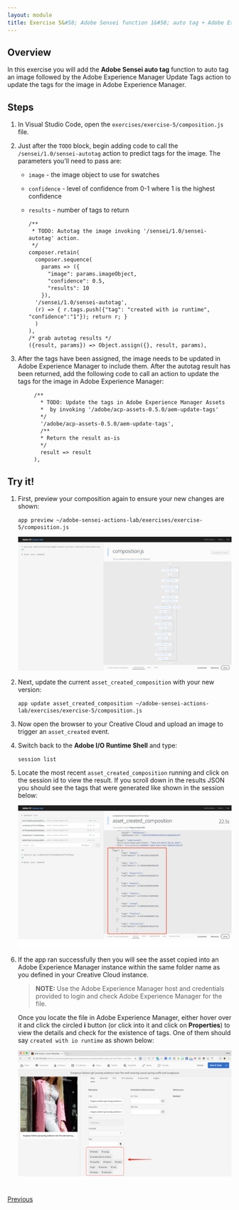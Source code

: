 ```yaml
---
layout: module
title: Exercise 5&#58; Adobe Sensei function 1&#58; auto tag + Adobe Experience Manager Update Tags
---
```


<!--
# Exercise 5&#58; Adobe Sensei function: auto tag + Adobe Experience Manager Update Tags
-->

## Overview
In this exercise you will add the **Adobe Sensei auto tag** function to auto tag an image followed by the Adobe Experience Manager Update Tags action to update the tags for the image in Adobe Experience Manager.

## Steps
1. In Visual Studio Code, open the `exercises/exercise-5/composition.js` file.
2. Just after the `TODO` block, begin adding code to call the `/sensei/1.0/sensei-autotag` action to predict tags for the image. The parameters you'll need to pass are:

    - `image` - the image object to use for swatches
    - `confidence` - level of confidence from 0-1 where 1 is the highest confidence
    - `results` - number of tags to return

          /**
           * TODO: Autotag the image invoking '/sensei/1.0/sensei-autotag' action.
           */
          composer.retain(
            composer.sequence(
              params => ({
                "image": params.imageObject,
                "confidence": 0.5,
                "results": 10
              }),
            '/sensei/1.0/sensei-autotag',
            (r) => { r.tags.push({"tag": "created with io runtime", "confidence":"1"}); return r; }
            )
          ),
          /* grab autotag results */
          ({result, params}) => Object.assign({}, result, params),

3. After the tags have been assigned, the image needs to be updated in Adobe Experience Manager to include them. After the autotag result has been returned, add the following code to call an action to update the tags for the image in Adobe Experience Manager:

            /**
              * TODO: Update the tags in Adobe Experience Manager Assets
              *  by invoking '/adobe/acp-assets-0.5.0/aem-update-tags'
              */
              '/adobe/acp-assets-0.5.0/aem-update-tags',
              /**
              * Return the result as-is
              */
              result => result
            ),


## Try it!
1. First, preview your composition again to ensure your new changes are shown:

       app preview ~/adobe-sensei-actions-lab/exercises/exercise-5/composition.js

      ![](images/exercise5-flowb.png)

2. Next, update the current `asset_created_composition` with your new version:

       app update asset_created_composition ~/adobe-sensei-actions-lab/exercises/exercise-5/composition.js

3. Now open the browser to your Creative Cloud and upload an image to trigger an `asset_created` event.

4. Switch back to the **Adobe I/O Runtime Shell** and type:

       session list

5. Locate the most recent `asset_created_composition` running and click on the session id to view the result. If you scroll down in the results JSON you should see the tags that were generated like shown in the session below:

      ![](images/tags-results.png)

6. If the app ran successfully then you will see the asset copied into an Adobe Experience Manager instance within the same folder name as you defined in your Creative Cloud instance.

    > **NOTE:** Use the Adobe Experience Manager host and credentials provided to login and check Adobe Experience Manager for the file.

    Once you locate the file in Adobe Experience Manager, either hover over it and click the circled **i** button (or click into it and click on **Properties**) to view the details and check for the existence of tags. One of them should say `created with io runtime` as shown below:

      ![](images/aem-tags.png)




<div class="row" style="margin-top:40px;">
<div class="col-sm-12">
<a href="module8.html" class="btn btn-default"><i class="glyphicon glyphicon-chevron-left"></i> Previous</a>
</div>
</div>
